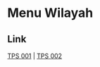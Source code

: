 # Menu Wilayah

## Link

[TPS 001](https://github.com/gigit-pemilu/pemilu-2024-71-sulawesi-utara/tree/main/pilpres/hitung-suara/sub/71-sulawesi-utara/sub/04-kepulauan-talaud/sub/02-beo/sub/2020-bantik-lama/sub/001-tps)
 | 
[TPS 002](https://github.com/gigit-pemilu/pemilu-2024-71-sulawesi-utara/tree/main/pilpres/hitung-suara/sub/71-sulawesi-utara/sub/04-kepulauan-talaud/sub/02-beo/sub/2020-bantik-lama/sub/002-tps)

